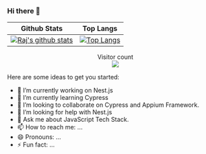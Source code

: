 ### Hi there 👋

Github Stats | Top Langs
-------------|----------
[![Raj's github stats](https://github-readme-stats.vercel.app/api?username=SinghRajKr&count_private=true&show_icons=true&theme=dracula)](https://github.com/SinghRajKr/github-readme-stats)|[![Top Langs](https://github-readme-stats.vercel.app/api/top-langs/?username=SinghRajKr&show_icons=true&theme=dracula)](https://github.com/SinghRajKr/github-readme-stats)

<p align="center"> 
  Visitor count<br>
  <img src="https://profile-counter.glitch.me/SinghRajKr/count.svg" />
</p>

<!--
**SinghRajKr/SinghRajKr** is a ✨ _special_ ✨ repository because its `README.md` (this file) appears on your GitHub profile.
-->
Here are some ideas to get you started:

- 🔭 I’m currently working on Nest.js
- 🌱 I’m currently learning Cypress
- 👯 I’m looking to collaborate on Cypress and Appium Framework.
- 🤔 I’m looking for help with Nest.js
- 💬 Ask me about JavaScript Tech Stack.
- 📫 How to reach me: ...
- 😄 Pronouns: ...
- ⚡ Fun fact: ...

